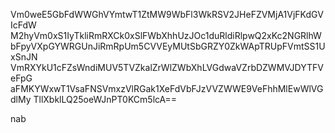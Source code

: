 Vm0weE5GbFdWWGhVYmtwT1ZtMW9WbFl3WkRSV2JHeFZVMjA1VjFKdGVIcFdW
M2hyVm0xS1IyTkliRmRXCk0xSlFWbXhhUzJOc1duRldiRlpwQ2xKc2NGRlhW
bFpyVXpGYWRGUnJiRmRpUm5CVVEyMUtSbGRZY0ZkWApTRUpFVmtSS1UxSnJN
VmRXYkU1cFZsWndiMUV5TVZkalZrWlZWbXhLVGdwaVZrbDZWMVJDYTFVeFpG
aFMKYWxwT1VsaFNSVmxzVlRGak1XeFdVbFJzVVZWWE9VeFhhMlEwWlVGdlMy
TllXbklLQ25oeWJnPT0KCm5lcA==

nab